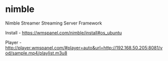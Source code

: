 # nimble
Nimble Streamer Streaming Server Framework

Install - https://wmspanel.com/nimble/install#os_ubuntu

Player - http://player.wmspanel.com/#player=auto&url=http://192.168.50.205:8081/vod/sample.mp4/playlist.m3u8
